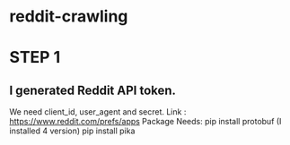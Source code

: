 # reddit-crawling
# STEP 1

## I generated Reddit API token. 
We need client_id, user_agent and secret.  Link : https://www.reddit.com/prefs/apps
Package Needs: pip install protobuf (I installed 4 version) pip install pika
